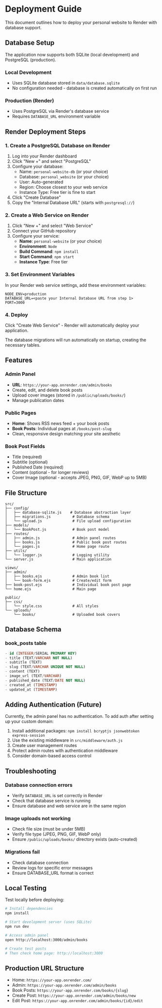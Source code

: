 # Deployment Guide

This document outlines how to deploy your personal website to Render with database support.

## Database Setup

The application now supports both SQLite (local development) and PostgreSQL (production).

### Local Development
- Uses SQLite database stored in `data/database.sqlite`
- No configuration needed - database is created automatically on first run

### Production (Render)
- Uses PostgreSQL via Render's database service
- Requires `DATABASE_URL` environment variable

## Render Deployment Steps

### 1. Create a PostgreSQL Database on Render

1. Log into your Render dashboard
2. Click "New +" and select "PostgreSQL"
3. Configure your database:
   - Name: `personal-website-db` (or your choice)
   - Database: `personal_website` (or your choice)
   - User: Auto-generated
   - Region: Choose closest to your web service
   - Instance Type: Free tier is fine to start
4. Click "Create Database"
5. Copy the "Internal Database URL" (starts with `postgresql://`)

### 2. Create a Web Service on Render

1. Click "New +" and select "Web Service"
2. Connect your GitHub repository
3. Configure your service:
   - **Name**: `personal-website` (or your choice)
   - **Environment**: `Node`
   - **Build Command**: `npm install`
   - **Start Command**: `npm start`
   - **Instance Type**: Free tier

### 3. Set Environment Variables

In your Render web service settings, add these environment variables:

```
NODE_ENV=production
DATABASE_URL=<paste your Internal Database URL from step 1>
PORT=3000
```

### 4. Deploy

Click "Create Web Service" - Render will automatically deploy your application.

The database migrations will run automatically on startup, creating the necessary tables.

## Features

### Admin Panel
- **URL**: `https://your-app.onrender.com/admin/books`
- Create, edit, and delete book posts
- Upload cover images (stored in `/public/uploads/books/`)
- Manage publication dates

### Public Pages
- **Home**: Shows RSS news feed + your book posts
- **Book Posts**: Individual pages at `/books/post-slug`
- Clean, responsive design matching your site aesthetic

### Book Post Fields
- Title (required)
- Subtitle (optional)
- Published Date (required)
- Content (optional - for longer reviews)
- Cover Image (optional - accepts JPEG, PNG, GIF, WebP up to 5MB)

## File Structure

```
src/
├── config/
│   ├── database-sqlite.js    # Database abstraction layer
│   ├── migrations.js          # Database schema
│   └── upload.js              # File upload configuration
├── models/
│   └── BookPost.js            # Book post model
├── routes/
│   ├── admin.js               # Admin panel routes
│   ├── books.js               # Public book post routes
│   └── pages.js               # Home page route
├── utils/
│   └── logger.js              # Logging utility
└── server.js                  # Main application

views/
├── admin/
│   ├── books.ejs              # Admin book list
│   └── book-form.ejs          # Create/edit form
├── book-post.ejs              # Individual book post page
└── home.ejs                   # Main page

public/
├── css/
│   └── style.css              # All styles
└── uploads/
    └── books/                 # Uploaded book covers
```

## Database Schema

### book_posts table
```sql
- id (INTEGER/SERIAL PRIMARY KEY)
- title (TEXT/VARCHAR NOT NULL)
- subtitle (TEXT)
- slug (TEXT/VARCHAR UNIQUE NOT NULL)
- content (TEXT)
- image_url (TEXT/VARCHAR)
- published_date (TEXT/DATE NOT NULL)
- created_at (TIMESTAMP)
- updated_at (TIMESTAMP)
```

## Adding Authentication (Future)

Currently, the admin panel has no authentication. To add auth after setting up your custom domain:

1. Install additional packages: `npm install bcryptjs jsonwebtoken express-session`
2. Use the existing middleware in `src/middleware/auth.js`
3. Create user management routes
4. Protect admin routes with authentication middleware
5. Consider domain-based access control

## Troubleshooting

### Database connection errors
- Verify `DATABASE_URL` is set correctly in Render
- Check that database service is running
- Ensure database and web service are in the same region

### Image uploads not working
- Check file size (must be under 5MB)
- Verify file type (JPEG, PNG, GIF, WebP only)
- Ensure `/public/uploads/books/` directory exists (auto-created)

### Migrations fail
- Check database connection
- Review logs for specific error messages
- Ensure DATABASE_URL format is correct

## Local Testing

Test locally before deploying:

```bash
# Install dependencies
npm install

# Start development server (uses SQLite)
npm run dev

# Access admin panel
open http://localhost:3000/admin/books

# Create test posts
# Then check home page: http://localhost:3000
```

## Production URL Structure

- Home: `https://your-app.onrender.com/`
- Admin: `https://your-app.onrender.com/admin/books`
- Book Posts: `https://your-app.onrender.com/books/{slug}`
- Create Post: `https://your-app.onrender.com/admin/books/new`
- Edit Post: `https://your-app.onrender.com/admin/books/{id}/edit`
